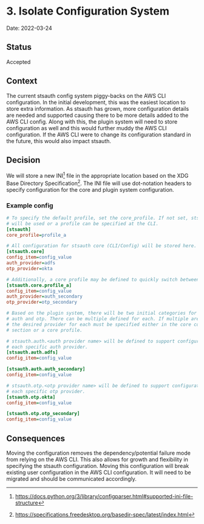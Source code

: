 # 3. Isolate Configuration System

Date: 2022-03-24

## Status

Accepted

## Context

The current stsauth config system piggy-backs on the AWS CLI configuration. In the initial development, this was the easiest location to store extra information. As stsauth has grown, more configuration details are needed and supported causing there to be more details added to the AWS CLI config. Along with this, the plugin system will need to store configuration as well and this would further muddy the AWS CLI configuration. If the AWS CLI were to change its configuration standard in the future, this would also impact stsauth.

## Decision

We will store a new INI[^1] file in the appropriate location based on the XDG Base Directory Specification[^2]. The INI file will use dot-notation headers to specify configuration for the core and plugin system configuration.

### Example config

```ini
# To specify the default profile, set the core_profile. If not set, stsauth.core
# will be used or a profile can be specified at the CLI.
[stsauth]
core_profile=profile_a

# All configuration for stsauth core (CLI/Config) will be stored here.
[stsauth.core]
config_item=config_value
auth_provider=adfs
otp_provider=okta

# Additionally, a core profile may be defined to quickly switch between providers.
[stsauth.core.profile_a]
config_item=config_value
auth_provider=auth_secondary
otp_provider=otp_secondary

# Based on the plugin system, there will be two initial categories for plugins:
# auth and otp. There can be multiple defined for each. If multiple are defined,
# the desired provider for each must be specified either in the core config
# section or a core profile.

# stsauth.auth.<auth provider name> will be defined to support configuration for
# each specific auth provider.
[stsauth.auth.adfs]
config_item=config_value

[stsauth.auth.auth_secondary]
config_item=config_value

# stsauth.otp.<otp provider name> will be defined to support configuration for
# each specific otp provider.
[stsauth.otp.okta]
config_item=config_value

[stsauth.otp.otp_secondary]
config_item=config_value
```

## Consequences

Moving the configuration removes the dependency/potential failure mode from relying on the AWS CLI. This also allows for growth and flexibility in specifying the stsauth configuration. Moving this configuration will break existing user configuration in the AWS CLI configuration. It will need to be migrated and should be communicated accordingly.

[^1]: https://docs.python.org/3/library/configparser.html#supported-ini-file-structure
[^2]: https://specifications.freedesktop.org/basedir-spec/latest/index.html
